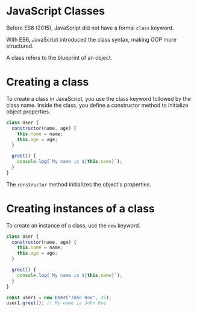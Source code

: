 # JavaScript Classes

Before ES6 (2015), JavaScript did not have a formal `class` keyword.

With ES6, JavaScript introduced the class syntax, making OOP more structured.

A class refers to the blueprint of an object.

# Creating a class

To create a class in JavaScript, you use the class keyword followed by the class name. Inside the class, you define a constructor method to initialize object properties.
```js
class User {
  constructor(name, age) {
    this.name = name;
    this.age = age;
  }

  greet() {
    console.log(`My name is ${this.name}`);
  }
}
```

The `constructor` method initializes the object's properties.

# Creating instances of a class

To create an instance of a class, use the `new` keyword.
```js
class User {
  constructor(name, age) {
    this.name = name;
    this.age = age;
  }

  greet() {
    console.log(`My name is ${this.name}`);
  }
}

const user1 = new User("John Doe", 25);
user1.greet(); // My name is John Doe
```
